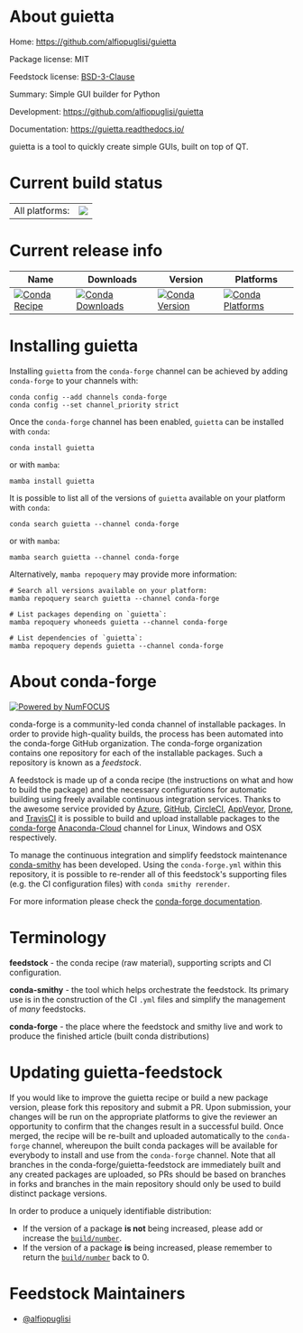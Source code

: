 About guietta
=============

Home: https://github.com/alfiopuglisi/guietta

Package license: MIT

Feedstock license: [BSD-3-Clause](https://github.com/conda-forge/guietta-feedstock/blob/main/LICENSE.txt)

Summary: Simple GUI builder for Python

Development: https://github.com/alfiopuglisi/guietta

Documentation: https://guietta.readthedocs.io/

guietta is a tool to quickly create simple GUIs,
built on top of QT.


Current build status
====================


<table><tr><td>All platforms:</td>
    <td>
      <a href="https://dev.azure.com/conda-forge/feedstock-builds/_build/latest?definitionId=11528&branchName=main">
        <img src="https://dev.azure.com/conda-forge/feedstock-builds/_apis/build/status/guietta-feedstock?branchName=main">
      </a>
    </td>
  </tr>
</table>

Current release info
====================

| Name | Downloads | Version | Platforms |
| --- | --- | --- | --- |
| [![Conda Recipe](https://img.shields.io/badge/recipe-guietta-green.svg)](https://anaconda.org/conda-forge/guietta) | [![Conda Downloads](https://img.shields.io/conda/dn/conda-forge/guietta.svg)](https://anaconda.org/conda-forge/guietta) | [![Conda Version](https://img.shields.io/conda/vn/conda-forge/guietta.svg)](https://anaconda.org/conda-forge/guietta) | [![Conda Platforms](https://img.shields.io/conda/pn/conda-forge/guietta.svg)](https://anaconda.org/conda-forge/guietta) |

Installing guietta
==================

Installing `guietta` from the `conda-forge` channel can be achieved by adding `conda-forge` to your channels with:

```
conda config --add channels conda-forge
conda config --set channel_priority strict
```

Once the `conda-forge` channel has been enabled, `guietta` can be installed with `conda`:

```
conda install guietta
```

or with `mamba`:

```
mamba install guietta
```

It is possible to list all of the versions of `guietta` available on your platform with `conda`:

```
conda search guietta --channel conda-forge
```

or with `mamba`:

```
mamba search guietta --channel conda-forge
```

Alternatively, `mamba repoquery` may provide more information:

```
# Search all versions available on your platform:
mamba repoquery search guietta --channel conda-forge

# List packages depending on `guietta`:
mamba repoquery whoneeds guietta --channel conda-forge

# List dependencies of `guietta`:
mamba repoquery depends guietta --channel conda-forge
```


About conda-forge
=================

[![Powered by
NumFOCUS](https://img.shields.io/badge/powered%20by-NumFOCUS-orange.svg?style=flat&colorA=E1523D&colorB=007D8A)](https://numfocus.org)

conda-forge is a community-led conda channel of installable packages.
In order to provide high-quality builds, the process has been automated into the
conda-forge GitHub organization. The conda-forge organization contains one repository
for each of the installable packages. Such a repository is known as a *feedstock*.

A feedstock is made up of a conda recipe (the instructions on what and how to build
the package) and the necessary configurations for automatic building using freely
available continuous integration services. Thanks to the awesome service provided by
[Azure](https://azure.microsoft.com/en-us/services/devops/), [GitHub](https://github.com/),
[CircleCI](https://circleci.com/), [AppVeyor](https://www.appveyor.com/),
[Drone](https://cloud.drone.io/welcome), and [TravisCI](https://travis-ci.com/)
it is possible to build and upload installable packages to the
[conda-forge](https://anaconda.org/conda-forge) [Anaconda-Cloud](https://anaconda.org/)
channel for Linux, Windows and OSX respectively.

To manage the continuous integration and simplify feedstock maintenance
[conda-smithy](https://github.com/conda-forge/conda-smithy) has been developed.
Using the ``conda-forge.yml`` within this repository, it is possible to re-render all of
this feedstock's supporting files (e.g. the CI configuration files) with ``conda smithy rerender``.

For more information please check the [conda-forge documentation](https://conda-forge.org/docs/).

Terminology
===========

**feedstock** - the conda recipe (raw material), supporting scripts and CI configuration.

**conda-smithy** - the tool which helps orchestrate the feedstock.
                   Its primary use is in the construction of the CI ``.yml`` files
                   and simplify the management of *many* feedstocks.

**conda-forge** - the place where the feedstock and smithy live and work to
                  produce the finished article (built conda distributions)


Updating guietta-feedstock
==========================

If you would like to improve the guietta recipe or build a new
package version, please fork this repository and submit a PR. Upon submission,
your changes will be run on the appropriate platforms to give the reviewer an
opportunity to confirm that the changes result in a successful build. Once
merged, the recipe will be re-built and uploaded automatically to the
`conda-forge` channel, whereupon the built conda packages will be available for
everybody to install and use from the `conda-forge` channel.
Note that all branches in the conda-forge/guietta-feedstock are
immediately built and any created packages are uploaded, so PRs should be based
on branches in forks and branches in the main repository should only be used to
build distinct package versions.

In order to produce a uniquely identifiable distribution:
 * If the version of a package **is not** being increased, please add or increase
   the [``build/number``](https://docs.conda.io/projects/conda-build/en/latest/resources/define-metadata.html#build-number-and-string).
 * If the version of a package **is** being increased, please remember to return
   the [``build/number``](https://docs.conda.io/projects/conda-build/en/latest/resources/define-metadata.html#build-number-and-string)
   back to 0.

Feedstock Maintainers
=====================

* [@alfiopuglisi](https://github.com/alfiopuglisi/)

